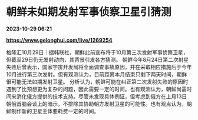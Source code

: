 # 朝鲜未如期发射军事侦察卫星引猜测

**2023-10-29 06:21**

**https://www.gelonghui.com/live/1269254**

格隆汇10月29日｜据韩联社，朝鲜此前宣布将于10月第三次发射军事侦察卫星，但截至29日仍无发射动向，其背景引发各方猜测。 朝鲜今年8月24日第二次射星失败后曾表示，国家宇宙开发局将全面调查事故原因，并在采取相应措施后于今年10月进行第三次发射。但有观测认为，目前距离本月结束只剩下两天时间，朝鲜很可能无法如期发射卫星。 分析认为，朝鲜可能在纠正第二次发射失败的原因时遇到了比预想更为复杂的问题，因此需要一定的时间。也有观测认为，朝鲜尚需时间来消化俄方提供的技术支持。尽管未发现具体例证，但考虑到俄方在上月13日朝俄首脑会谈上的暗示，不排除其协助朝方发射卫星的可能性。也有观点认为，朝鲜制作新的卫星主体要耗费一定的时间。